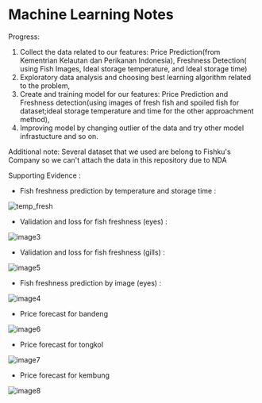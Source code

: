 # Machine Learning Notes

Progress:
1. Collect the data related to our features: Price Prediction(from Kementrian Kelautan dan Perikanan Indonesia), Freshness Detection( using Fish Images, Ideal storage temperature, and Ideal storage time)
2. Exploratory data analysis and choosing best learning algorithm related to the problem,
3. Create and training model for our features: Price Prediction and Freshness detection(using images of fresh fish and spoiled fish for dataset;ideal storage temperature and time for the other approachment method),
4. Improving model by changing outlier of the data and try other model infrastucture and so on.


Additional note: Several dataset that we used are belong to Fishku's Company so we can't attach the data in this repository due to NDA

Supporting Evidence :

- Fish freshness prediction by temperature and storage time : 

![temp_fresh](https://github.com/firahmhh/OCTOFISH-CHECKPOINT/assets/41560084/412570a8-c586-4019-94d2-b3cbcdbb91c3)

- Validation and loss for fish freshness (eyes) : 

![image3](https://github.com/firahmhh/OCTOFISH-CHECKPOINT/assets/41560084/84407a2c-2291-4426-a6fe-9d9b21dcb5a8)

- Validation and loss for fish freshness (gills) : 

![image5](https://github.com/firahmhh/OCTOFISH-CHECKPOINT/assets/41560084/5bcae476-9242-47df-98dd-27c763461905)

- Fish freshness prediction by image (eyes) : 

![image4](https://github.com/firahmhh/OCTOFISH-CHECKPOINT/assets/41560084/1bf23062-6383-4c7c-ab29-75091e3b7bbe)

- Price forecast for bandeng

![image6](https://github.com/firahmhh/OCTOFISH-CHECKPOINT/assets/41560084/a3921566-77b7-46f1-936c-f6215856f14b)

- Price forecast for tongkol

![image7](https://github.com/firahmhh/OCTOFISH-CHECKPOINT/assets/41560084/3a29515d-b7a4-4ef3-8b30-1652f49918cb)

- Price forecast for kembung

![image8](https://github.com/firahmhh/OCTOFISH-CHECKPOINT/assets/41560084/7b643b0f-dbab-4827-a83e-aaa08bdf4977)

